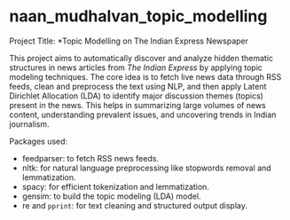 # naan_mudhalvan_topic_modelling
 Project Title: *Topic Modelling on The Indian Express Newspaper

This project aims to automatically discover and analyze hidden thematic structures in news articles from *The Indian Express* by applying topic modeling techniques. The core idea is to fetch live news data through RSS feeds, clean and preprocess the text using NLP, and then apply Latent Dirichlet Allocation (LDA) to identify major discussion themes (topics) present in the news. This helps in summarizing large volumes of news content, understanding prevalent issues, and uncovering trends in Indian journalism.

Packages used:

* feedparser: to fetch RSS news feeds.
* nltk: for natural language preprocessing like stopwords removal and lemmatization.
* spacy: for efficient tokenization and lemmatization.
* gensim: to build the topic modeling (LDA) model.
* re and `pprint`: for text cleaning and structured output display.




